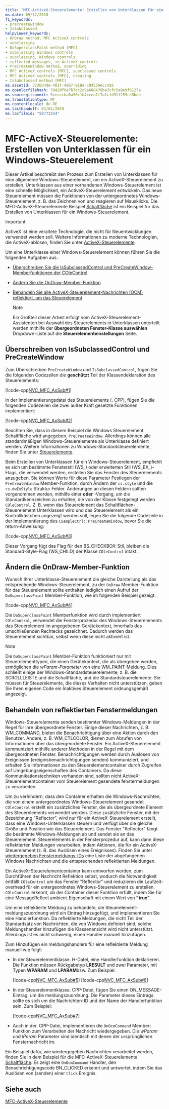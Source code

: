 ```yaml
---
title: 'MFC-ActiveX-Steuerelemente: Erstellen von Unterklassen für ein Windows-Steuerelement'
ms.date: 09/12/2018
f1_keywords:
- precreatewindow
- IsSubclassed
helpviewer_keywords:
- OnDraw method, MFC ActiveX controls
- subclassing
- DoSuperclassPaint method [MFC]
- subclassing Windows controls
- subclassing, Windows controls
- reflected messages, in ActiveX controls
- PreCreateWindow method, overriding
- MFC ActiveX controls [MFC], subclassed controls
- MFC ActiveX controls [MFC], creating
- IsSubclassed method [MFC]
ms.assetid: 3236d4de-401f-49b7-918d-c84559ecc426
ms.openlocfilehash: 7042df6e7b7dc2c9a608470ba7cfc5a9e9f6127a
ms.sourcegitcommit: 5cecccba0a96c1b4ccea1f7a1cfd91f259cc5bde
ms.translationtype: MT
ms.contentlocale: de-DE
ms.lasthandoff: 04/01/2019
ms.locfileid: "58773254"
---
```

# <a name="mfc-activex-controls-subclassing-a-windows-control"></a>MFC-ActiveX-Steuerelemente: Erstellen von Unterklassen für ein Windows-Steuerelement

Dieser Artikel beschreibt den Prozess zum Erstellen von Unterklassen für eine allgemeine Windows-Steuerelement, um ein ActiveX-Steuerelement zu erstellen. Unterklassen aus einer vorhandenen Windows-Steuerelement ist eine schnelle Möglichkeit, ein ActiveX-Steuerelement entwickeln. Das neue Steuerelement müssen die Funktionen von der untergeordnetes Windows-Steuerelement, z. B. das Zeichnen von und reagieren auf Mausklicks. Die MFC-ActiveX-Steuerelemente Beispiel [Schaltfläche](../overview/visual-cpp-samples.md) ist ein Beispiel für das Erstellen von Unterklassen für ein Windows-Steuerelement.

>[!IMPORTANT]
> ActiveX ist eine veraltete Technologie, die nicht für Neuentwicklungen verwendet werden soll. Weitere Informationen zu moderne Technologien, die ActiveX-ablösen, finden Sie unter [ActiveX-Steuerelemente](activex-controls.md).

Um eine Unterklasse einer Windows-Steuerelement können führen Sie die folgenden Aufgaben aus:

- [Überschreiben Sie die IsSubclassedControl und PreCreateWindow-Memberfunktionen der COleControl](#_core_overriding_issubclassedcontrol_and_precreatewindow)

- [Ändern Sie die OnDraw-Member-Funktion](#_core_modifying_the_ondraw_member_function)

- [Behandeln Sie alle ActiveX-Steuerelement-Nachrichten (OCM) reflektiert, um das Steuerelement](#_core_handling_reflected_window_messages)

   > [!NOTE]
   > Ein Großteil dieser Arbeit erfolgt vom ActiveX-Steuerelement-Assistenten bei Auswahl des Steuerelements in Unterklassen unterteilt werden mithilfe der **übergeordneten Fenster-Klasse auswählen** Dropdown-Liste auf die **Steuerelementeinstellungen** Seite.

##  <a name="_core_overriding_issubclassedcontrol_and_precreatewindow"></a> Überschreiben von IsSubclassedControl und PreCreateWindow

Zum Überschreiben `PreCreateWindow` und `IsSubclassedControl`, fügen Sie die folgenden Codezeilen die **geschützt** Teil der Klassendeklaration des Steuerelements:

[!code-cpp[NVC_MFC_AxSub#1](../mfc/codesnippet/cpp/mfc-activex-controls-subclassing-a-windows-control_1.h)]

In der Implementierungsdatei des Steuerelements (. CPP), fügen Sie die folgenden Codezeilen die zwei außer Kraft gesetzte Funktionen implementiert:

[!code-cpp[NVC_MFC_AxSub#2](../mfc/codesnippet/cpp/mfc-activex-controls-subclassing-a-windows-control_2.cpp)]

Beachten Sie, dass in diesem Beispiel die Windows Steuerelement Schaltfläche wird angegeben, `PreCreateWindow`. Allerdings können alle standardmäßigen Windows-Steuerelemente als Unterklasse definiert werden. Weitere Informationen zu Windows-Standardsteuerelemente, finden Sie unter [Steuerelemente](../mfc/controls-mfc.md).

Beim Erstellen von Unterklassen für ein Windows-Steuerelement, empfiehlt es sich um bestimmte Fensterstil (WS_) oder erweiterten Stil (WS_EX_)-Flags, die verwendet werden, erstellen Sie das Fenster des Steuerelements anzugeben. Sie können Werte für diese Parameter Festlegen der `PreCreateWindow` Member-Funktion, durch Ändern der `cs.style` und die `cs.dwExStyle` Struktur Felder. Änderungen an diesen Feldern sollten vorgenommen werden, mithilfe einer **oder** -Vorgang, um die Standardkennzeichen zu erhalten, die von der Klasse festgelegt werden `COleControl`. Z. B. wenn das Steuerelement das Schaltflächen-Steuerelement Unterklassen wird und das Steuerelement als ein Kontrollkästchen angezeigt werden soll, legen Sie die folgende Codezeile in der Implementierung des `CSampleCtrl::PreCreateWindow`, bevor Sie die return-Anweisung:

[!code-cpp[NVC_MFC_AxSub#3](../mfc/codesnippet/cpp/mfc-activex-controls-subclassing-a-windows-control_3.cpp)]

Dieser Vorgang fügt das Flag für den BS_CHECKBOX-Stil, bleiben die Standard-Style-Flag (WS_CHILD) der Klasse `COleControl` intakt.

##  <a name="_core_modifying_the_ondraw_member_function"></a> Ändern die OnDraw-Member-Funktion

Wunsch Ihrer Unterklasse-Steuerelement die gleiche Darstellung als das entsprechende Windows-Steuerelement, zu der `OnDraw` Member-Funktion für das Steuerelement sollte enthalten lediglich einen Aufruf der `DoSuperclassPaint` Member-Funktion, wie im folgenden Beispiel gezeigt:

[!code-cpp[NVC_MFC_AxSub#4](../mfc/codesnippet/cpp/mfc-activex-controls-subclassing-a-windows-control_4.cpp)]

Die `DoSuperclassPaint` Memberfunktion wird durch implementiert `COleControl`, verwendet die Fensterprozedur des Windows-Steuerelements das Steuerelement im angegebenen Gerätekontext, innerhalb des umschließenden Rechtecks gezeichnet. Dadurch werden das Steuerelement sichtbar, selbst wenn diese nicht aktiviert ist.

> [!NOTE]
>  Die `DoSuperclassPaint` Member-Funktion funktioniert nur mit Steuerelementtypen, die einen Gerätekontext, die als übergeben werden, ermöglichen die *wParam-Parameter* von eine WM_PAINT-Meldung. Dies schließt einige der Windows-Standardsteuerelemente, z. B. die SCROLLLEISTE und die Schaltfläche, und die Standardsteuerelemente. Sie müssen für Steuerelemente, die dieses Verhalten nicht unterstützen, geben Sie Ihren eigenen Code ein Inaktives Steuerelement ordnungsgemäß angezeigt.

##  <a name="_core_handling_reflected_window_messages"></a> Behandeln von reflektierten Fenstermeldungen

Windows-Steuerelemente senden bestimmter Windows-Meldungen in der Regel für ihre übergeordnete Fenster. Einige dieser Nachrichten, z. B. WM_COMMAND, bieten die Benachrichtigung über eine Aktion durch den Benutzer. Andere, z. B. WM_CTLCOLOR, dienen zum Abrufen von Informationen über das übergeordnete Fenster. Ein ActiveX-Steuerelement kommuniziert mithilfe anderer Methoden in der Regel mit dem übergeordneten Fenster. Benachrichtigungen werden durch Auslösen von Ereignissen (ereignisbenachrichtigungen senden) kommuniziert, und erhalten Sie Informationen zu den Steuerelementcontainer durch Zugreifen auf Umgebungseigenschaften des Containers. Da diese Kommunikationstechniken vorhanden sind, sollten nicht ActiveX-Steuerelementcontainer vom Steuerelement gesendete fenstermeldungen zu verarbeiten.

Um zu verhindern, dass den Container erhalten die Windows-Nachrichten, die von einem untergeordnetes Windows-Steuerelement gesendet `COleControl` erstellt ein zusätzliches Fenster, die als übergeordnete Element des Steuerelements verwendet werden. Diese zusätzliche Fenster, mit der Bezeichnung "Reflector", wird nur für ein ActiveX-Steuerelement erstellt, dass eine Windows-Unterklassen steuern und verfügt über die gleiche Größe und Position wie das Steuerelement. Das Fenster "Reflector" fängt die bestimmte Windows-Meldungen ab und sendet sie an das Steuerelement. Steuerelements in der Fensterprozedur auf, kann dann diese reflektierten Meldungen verarbeiten, indem Aktionen, die für ein ActiveX-Steuerelement (z. B. das Auslösen eines Ereignisses). Finden Sie unter [wiedergegeben Fenstermeldungs-IDs](../mfc/reflected-window-message-ids.md) eine Liste der abgefangenen Windows Nachrichten und die entsprechenden reflektierten Meldungen.

Ein ActiveX-Steuerelementcontainer kann entworfen werden, zum Durchführen der Nachricht Reflektion selbst, wodurch die Notwendigkeit entfällt `COleControl` um das Fenster "Reflector" und reduzieren die Laufzeit-overhead für ein untergeordnetes Windows-Steuerelement zu erstellen. `COleControl` erkennt, ob der Container dieser Funktion erfüllt, indem Sie für eine MessageReflect ambient-Eigenschaft mit einem Wert von **"true"**.

Um eine reflektierte Meldung zu behandeln, die Steuerelement-meldungszuordnung wird ein Eintrag hinzugefügt, und implementieren Sie eine Handlerfunktion. Da reflektierte Meldungen, die nicht Teil der Standardsatz von Nachrichten, die von Windows definiert sind, solche Meldungshandler hinzufügen die Klassenansicht wird nicht unterstützt. Allerdings ist es nicht schwierig, einen Handler manuell hinzufügen.

Zum Hinzufügen ein meldungshandlers für eine reflektierte Meldung manuell wie folgt:

- In der Steuerelementklasse. H-Datei, eine Handlerfunktion deklarieren. Die Funktion müssen Rückgabetyp **LRESULT** und zwei Parameter, mit Typen **WPARAM** und **LPARAM**bzw. Zum Beispiel:

   [!code-cpp[NVC_MFC_AxSub#5](../mfc/codesnippet/cpp/mfc-activex-controls-subclassing-a-windows-control_5.h)]
    [!code-cpp[NVC_MFC_AxSub#6](../mfc/codesnippet/cpp/mfc-activex-controls-subclassing-a-windows-control_6.h)]

- In der Steuerelementklasse. CPP-Datei, fügen Sie einen ON_MESSAGE-Eintrag, um die meldungszuordnung. Die Parameter dieses Eintrags sollte es sich um die Nachrichten-ID und der Name der Handlerfunktion sein. Zum Beispiel:

   [!code-cpp[NVC_MFC_AxSub#7](../mfc/codesnippet/cpp/mfc-activex-controls-subclassing-a-windows-control_7.cpp)]

- Auch in der. CPP-Datei, implementieren die `OnOcmCommand` Member-Funktion zum Verarbeiten der Nachricht wiedergegeben. Die *wParam* und *lParam* Parameter sind identisch mit denen der ursprünglichen Fensternachricht im.

Ein Beispiel dafür, wie wiedergegeben Nachrichten verarbeitet werden, finden Sie in dem Beispiel für die MFC-ActiveX-Steuerelemente [Schaltfläche](../overview/visual-cpp-samples.md). Es zeigt eine `OnOcmCommand` Handler, den Benachrichtigungscode BN_CLICKED erkennt und antwortet, indem Sie das Auslösen von (senden) einer `Click` Ereignis.

## <a name="see-also"></a>Siehe auch

[MFC-ActiveX-Steuerelemente](../mfc/mfc-activex-controls.md)
